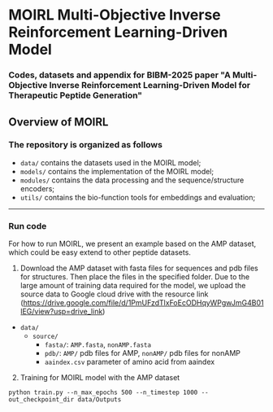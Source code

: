 # MOIRL Multi-Objective Inverse Reinforcement Learning-Driven Model

### Codes, datasets and appendix for BIBM-2025 paper "A Multi-Objective Inverse Reinforcement Learning-Driven Model for Therapeutic Peptide Generation"

## Overview of MOIRL 


### The repository is organized as follows

- `data/` contains the datasets used in the MOIRL model;
- `models/` contains the implementation of the MOIRL model;
- `modules/` contains the data processing and the sequence/structure encoders;
- `utils/` contains the bio-function tools for embeddings and evaluation;
---

### Run code

For how to run MOIRL, we present an example based on the AMP dataset, which could be easy extend to other peptide datasets.
1. Download the AMP dataset with fasta files for sequences and pdb files for structures. Then place the files in the specified folder. Due to the large amount of training data required for the model, we upload the source data to Google cloud drive with the resource link (https://drive.google.com/file/d/1PmUFzdTlxFoEcODHqyWPgwJmG4B01lEG/view?usp=drive_link)
- `data/`
  + `source/`
      + `fasta/`: `AMP.fasta`, `nonAMP.fasta`
      + `pdb/`: `AMP/` pdb files for AMP, `nonAMP/` pdb files for nonAMP
      + `aaindex.csv` parameter of amino acid from aaindex
2. Training for MOIRL model with the AMP dataset
```
python train.py --n_max_epochs 500 --n_timestep 1000 --out_checkpoint_dir data/Outputs
```
